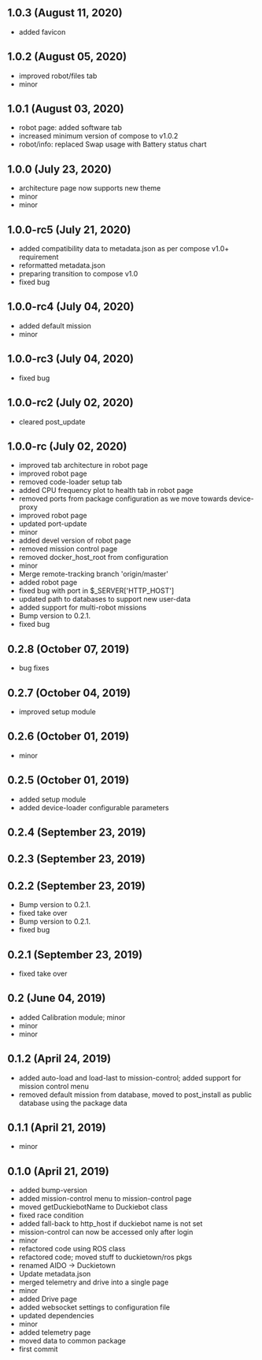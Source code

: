 ## 1.0.3 (August 11, 2020)
  - added favicon

## 1.0.2 (August 05, 2020)
  - improved robot/files tab
  - minor

## 1.0.1 (August 03, 2020)
  - robot page: added software tab
  - increased minimum version of compose to v1.0.2
  - robot/info: replaced Swap usage with Battery status chart

## 1.0.0 (July 23, 2020)
  - architecture page now supports new theme
  - minor
  - minor

## 1.0.0-rc5 (July 21, 2020)
  - added compatibility data to metadata.json as per compose v1.0+ requirement
  - reformatted metadata.json
  - preparing transition to compose v1.0
  - fixed bug

## 1.0.0-rc4 (July 04, 2020)
  - added default mission
  - minor

## 1.0.0-rc3 (July 04, 2020)
  - fixed bug

## 1.0.0-rc2 (July 02, 2020)
  - cleared post_update

## 1.0.0-rc (July 02, 2020)
  - improved tab architecture in robot page
  - improved robot page
  - removed code-loader setup tab
  - added CPU frequency plot to health tab in robot page
  - removed ports from package configuration as we move towards device-proxy
  - improved robot page
  - updated port-update
  - minor
  - added devel version of robot page
  - removed mission control page
  - removed docker_host_root from configuration
  - minor
  - Merge remote-tracking branch 'origin/master'
  - added robot page
  - fixed bug with port in $_SERVER['HTTP_HOST']
  - updated path to databases to support new user-data
  - added support for multi-robot missions
  - Bump version to 0.2.1.
  - fixed bug

## 0.2.8 (October 07, 2019)
  - bug fixes

## 0.2.7 (October 04, 2019)
  - improved setup module

## 0.2.6 (October 01, 2019)
  - minor

## 0.2.5 (October 01, 2019)
  - added setup module
  - added device-loader configurable parameters

## 0.2.4 (September 23, 2019)


## 0.2.3 (September 23, 2019)


## 0.2.2 (September 23, 2019)
  - Bump version to 0.2.1.
  - fixed take over
  - Bump version to 0.2.1.
  - fixed bug

## 0.2.1 (September 23, 2019)
  - fixed take over

## 0.2 (June 04, 2019)
  - added Calibration module; minor
  - minor
  - minor

## 0.1.2 (April 24, 2019)
  - added auto-load and load-last to mission-control; added support for mission control menu
  - removed default mission from database, moved to post_install as public database using the package data

## 0.1.1 (April 21, 2019)
  - minor

## 0.1.0 (April 21, 2019)
  - added bump-version
  - added mission-control menu to mission-control page
  - moved getDuckiebotName to Duckiebot class
  - fixed race condition
  - added fall-back to http_host if duckiebot name is not set
  - mission-control can now be accessed only after login
  - minor
  - refactored code using ROS class
  - refactored code; moved stuff to duckietown/ros pkgs
  - renamed AIDO -> Duckietown
  - Update metadata.json
  - merged telemetry and drive into a single page
  - minor
  - added Drive page
  - added websocket settings to configuration file
  - updated dependencies
  - minor
  - added telemetry page
  - moved data to common package
  - first commit

